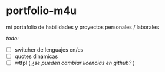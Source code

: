 # portfolio-m4u
mi portafolio de habilidades y proyectos personales / laborales

_todo:_

-   [ ] switcher de lenguajes en/es
-   [ ] quotes dinámicas
-   [ ] wtfpl ( _¿se pueden cambiar licencias en github?_ )
